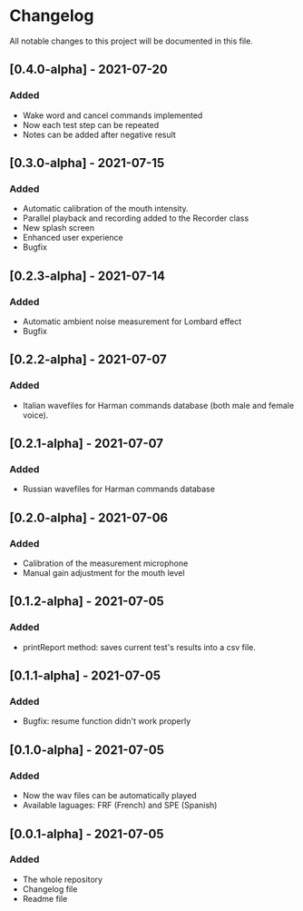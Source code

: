 # Changelog
All notable changes to this project will be documented in this file.

## [0.4.0-alpha] - 2021-07-20
### Added
- Wake word and cancel commands implemented
- Now each test step can be repeated
- Notes can be added after negative result

## [0.3.0-alpha] - 2021-07-15
### Added
- Automatic calibration of the mouth intensity.
- Parallel playback and recording added to the Recorder class
- New splash screen
- Enhanced user experience
- Bugfix

## [0.2.3-alpha] - 2021-07-14
### Added
- Automatic ambient noise measurement for Lombard effect
- Bugfix

## [0.2.2-alpha] - 2021-07-07
### Added
- Italian wavefiles for Harman commands database (both male and female voice).

## [0.2.1-alpha] - 2021-07-07
### Added
- Russian wavefiles for Harman commands database

## [0.2.0-alpha] - 2021-07-06
### Added
- Calibration of the measurement microphone
- Manual gain adjustment for the mouth level

## [0.1.2-alpha] - 2021-07-05
### Added
- printReport method: saves current test's results into a csv file.

## [0.1.1-alpha] - 2021-07-05
### Added
- Bugfix: resume function didn't work properly

## [0.1.0-alpha] - 2021-07-05
### Added
- Now the wav files can be automatically played
- Available laguages: FRF (French) and SPE (Spanish)

## [0.0.1-alpha] - 2021-07-05
### Added
- The whole repository
- Changelog file
- Readme file
